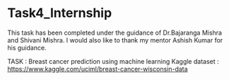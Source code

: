 # Task4_Internship
This task has been completed under the guidance of Dr.Bajaranga Mishra and Shivani Mishra. I would also like to thank my mentor Ashish Kumar for his guidance.

TASK : Breast cancer prediction using machine learning
Kaggle dataset : https://www.kaggle.com/uciml/breast-cancer-wisconsin-data
